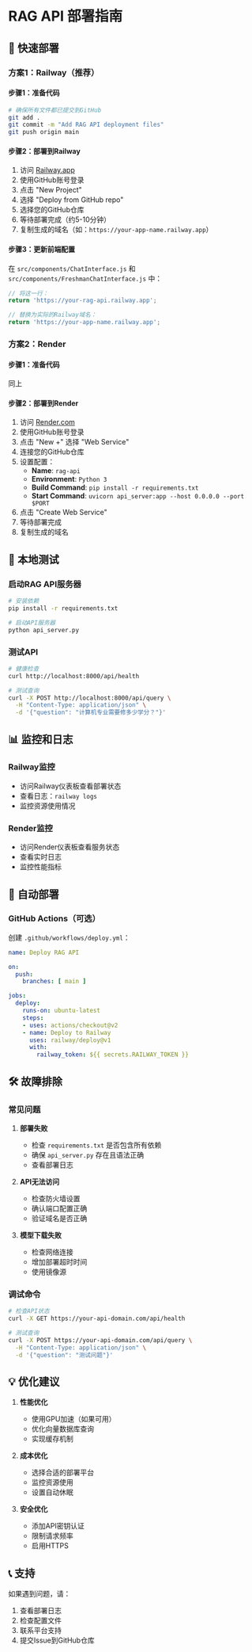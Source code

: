 # RAG API 部署指南

## 🚀 快速部署

### 方案1：Railway（推荐）

#### 步骤1：准备代码
```bash
# 确保所有文件都已提交到GitHub
git add .
git commit -m "Add RAG API deployment files"
git push origin main
```

#### 步骤2：部署到Railway
1. 访问 [Railway.app](https://railway.app)
2. 使用GitHub账号登录
3. 点击 "New Project"
4. 选择 "Deploy from GitHub repo"
5. 选择您的GitHub仓库
6. 等待部署完成（约5-10分钟）
7. 复制生成的域名（如：`https://your-app-name.railway.app`）

#### 步骤3：更新前端配置
在 `src/components/ChatInterface.js` 和 `src/components/FreshmanChatInterface.js` 中：
```javascript
// 将这一行：
return 'https://your-rag-api.railway.app';

// 替换为实际的Railway域名：
return 'https://your-app-name.railway.app';
```

### 方案2：Render

#### 步骤1：准备代码
同上

#### 步骤2：部署到Render
1. 访问 [Render.com](https://render.com)
2. 使用GitHub账号登录
3. 点击 "New +" 选择 "Web Service"
4. 连接您的GitHub仓库
5. 设置配置：
   - **Name**: `rag-api`
   - **Environment**: `Python 3`
   - **Build Command**: `pip install -r requirements.txt`
   - **Start Command**: `uvicorn api_server:app --host 0.0.0.0 --port $PORT`
6. 点击 "Create Web Service"
7. 等待部署完成
8. 复制生成的域名

## 🔧 本地测试

### 启动RAG API服务器
```bash
# 安装依赖
pip install -r requirements.txt

# 启动API服务器
python api_server.py
```

### 测试API
```bash
# 健康检查
curl http://localhost:8000/api/health

# 测试查询
curl -X POST http://localhost:8000/api/query \
  -H "Content-Type: application/json" \
  -d '{"question": "计算机专业需要修多少学分？"}'
```

## 📊 监控和日志

### Railway监控
- 访问Railway仪表板查看部署状态
- 查看日志：`railway logs`
- 监控资源使用情况

### Render监控
- 访问Render仪表板查看服务状态
- 查看实时日志
- 监控性能指标

## 🔄 自动部署

### GitHub Actions（可选）
创建 `.github/workflows/deploy.yml`：
```yaml
name: Deploy RAG API

on:
  push:
    branches: [ main ]

jobs:
  deploy:
    runs-on: ubuntu-latest
    steps:
    - uses: actions/checkout@v2
    - name: Deploy to Railway
      uses: railway/deploy@v1
      with:
        railway_token: ${{ secrets.RAILWAY_TOKEN }}
```

## 🛠️ 故障排除

### 常见问题

1. **部署失败**
   - 检查 `requirements.txt` 是否包含所有依赖
   - 确保 `api_server.py` 存在且语法正确
   - 查看部署日志

2. **API无法访问**
   - 检查防火墙设置
   - 确认端口配置正确
   - 验证域名是否正确

3. **模型下载失败**
   - 检查网络连接
   - 增加部署超时时间
   - 使用镜像源

### 调试命令
```bash
# 检查API状态
curl -X GET https://your-api-domain.com/api/health

# 测试查询
curl -X POST https://your-api-domain.com/api/query \
  -H "Content-Type: application/json" \
  -d '{"question": "测试问题"}'
```

## 💡 优化建议

1. **性能优化**
   - 使用GPU加速（如果可用）
   - 优化向量数据库查询
   - 实现缓存机制

2. **成本优化**
   - 选择合适的部署平台
   - 监控资源使用
   - 设置自动休眠

3. **安全优化**
   - 添加API密钥认证
   - 限制请求频率
   - 启用HTTPS

## 📞 支持

如果遇到问题，请：
1. 查看部署日志
2. 检查配置文件
3. 联系平台支持
4. 提交Issue到GitHub仓库 